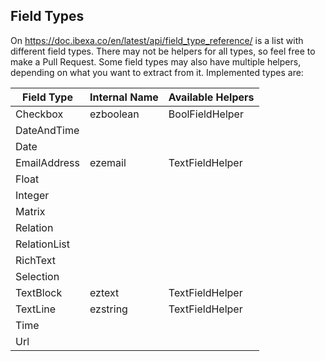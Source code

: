 ## Field Types
On https://doc.ibexa.co/en/latest/api/field_type_reference/ is a list with different field types. 
There may not be helpers for all types, so feel free to make a Pull Request.
Some field types may also have multiple helpers, depending on what you want to extract from it.
Implemented types are:

| Field Type   | Internal Name | Available Helpers |
| ------------ | ------------- | ---               |
| Checkbox     | ezboolean     | BoolFieldHelper   |
| DateAndTime  | 	
| Date         |
| EmailAddress | ezemail | TextFieldHelper |
| Float        |
| Integer      |
| Matrix       |
| Relation     |
| RelationList |
| RichText     |
| Selection    |
| TextBlock    | eztext       | TextFieldHelper |
| TextLine     | ezstring     | TextFieldHelper |
| Time         |
| Url          |
